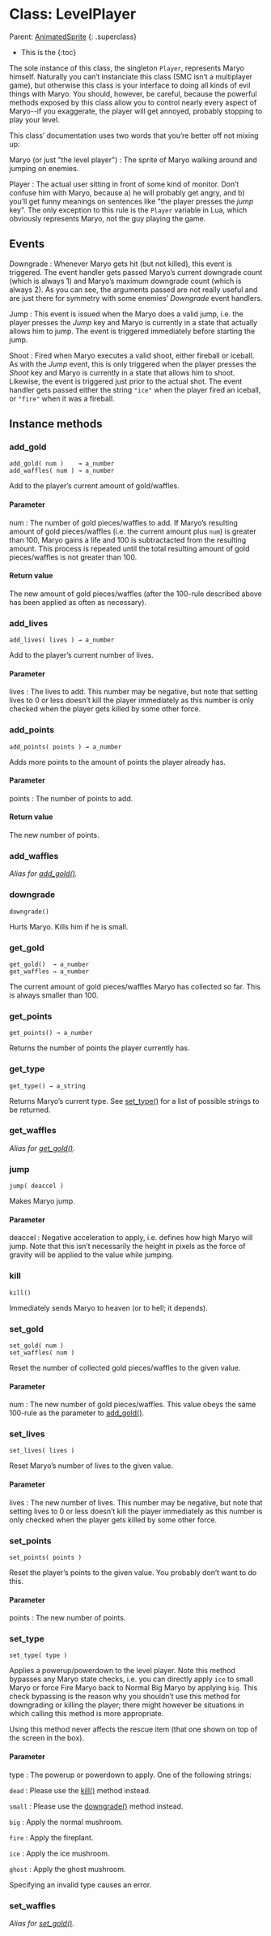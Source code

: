Class: LevelPlayer
==================
Parent: [AnimatedSprite](animated_sprite.html)
{: .superclass}

* This is the
{:toc}

The sole instance of this class, the singleton `Player`, represents
Maryo himself. Naturally you can’t instanciate this class (SMC isn’t a
multiplayer game), but otherwise this class is your interface to doing
all kinds of evil things with Maryo. You should, however, be careful,
because the powerful methods exposed by this class allow you to
control nearly every aspect of Maryo--if you exaggerate, the player
will get annoyed, probably stopping to play your level.

This class’ documentation uses two words that you’re better off not
mixing up:

Maryo (or just "the level player")
: The sprite of Maryo walking around and jumping on enemies.

Player
: The actual user sitting in front of some kind of monitor. Don’t
  confuse him with Maryo, because a) he will probably get angry, and b)
  you’ll get funny meanings on sentences like "the player presses the
  _jump_ key". The only exception to this rule is the `Player`
  variable in Lua, which obviously represents Maryo, not the guy
  playing the game.

Events
------

Downgrade
: Whenever Maryo gets hit (but not killed), this event is triggered.
  The event handler gets passed Maryo’s current downgrade count
  (which is always 1) and Maryo’s maximum downgrade count (which
  is always 2). As you can see, the arguments passed are not really
  useful and are just there for symmetry with some enemies’
  _Downgrade_ event handlers.

Jump
: This event is issued when the Maryo does a valid jump, i.e. the
  player presses the _Jump_ key and Maryo is currently in a state that
  actually allows him to jump. The event is triggered immediately
  before starting the jump.

Shoot
: Fired when Maryo executes a valid shoot, either fireball or
  iceball. As with the _Jump_ event, this is only triggered when the
  player presses the _Shoot_ key and Maryo is currently in a state
  that allows him to shoot. Likewise, the event is triggered just
  prior to the actual shot. The event handler gets passed either the
  string `"ice"` when the player fired an iceball, or `"fire"` when it
  was a fireball.

Instance methods
----------------

### add_gold ###################################################################
    add_gold( num )    → a_number
    add_waffles( num ) → a_number

Add to the player’s current amount of gold/waffles.

#### Parameter
num
: The number of gold pieces/waffles to add. If Maryo’s resulting
  amount of gold pieces/waffles (i.e. the current amount plus `num`)
  is greater than 100, Maryo gains a life and 100 is subtractacted
  from the resulting amount. This process is repeated until the total
  resulting amount of gold pieces/waffles is not greater than 100.

#### Return value
The new amount of gold pieces/waffles (after the 100-rule described
above has been applied as often as necessary).

### add_lives ##################################################################
    add_lives( lives ) → a_number

Add to the player’s current number of lives.

#### Parameter
lives
: The lives to add. This number may be negative, but note that setting
  lives to 0 or less doesn’t kill the player immediately as this
  number is only checked when the player gets killed by some other
  force.

### add_points #################################################################
    add_points( points ) → a_number

Adds more points to the amount of points the player already has.

#### Parameter
points
: The number of points to add.

#### Return value
The new number of points.

### add_waffles ################################################################
_Alias for [add_gold()](#addgold)._

### downgrade ##################################################################
    downgrade()

Hurts Maryo. Kills him if he is small.

### get_gold ###################################################################
    get_gold()  → a_number
    get_waffles → a_number

The current amount of gold pieces/waffles Maryo has collected so
far. This is always smaller than 100.

### get_points #################################################################
    get_points() → a_number

Returns the number of points the player currently has.

### get_type ###################################################################
    get_type() → a_string

Returns Maryo’s current type. See [set_type()](#settype) for a list of
possible strings to be returned.

### get_waffles ################################################################
_Alias for [get_gold()](#getgold)._

### jump #######################################################################
    jump( deaccel )

Makes Maryo jump.

#### Parameter
deaccel
: Negative acceleration to apply, i.e. defines how high Maryo will
  jump. Note that this isn’t necessarily the height in pixels as the
  force of gravity will be applied to the value while jumping.

### kill #######################################################################
    kill()

Immediately sends Maryo to heaven (or to hell; it depends).

### set_gold ###################################################################
    set_gold( num )
    set_waffles( num )

Reset the number of collected gold pieces/waffles to the given value.

#### Parameter
num
: The new number of gold pieces/waffles. This value obeys the same
  100-rule as the parameter to [add_gold()](#addgold).

### set_lives ##################################################################
    set_lives( lives )

Reset Maryo’s number of lives to the given value.

#### Parameter
lives
: The new number of lives. This number may be negative, but note that
  setting lives to 0 or less doesn’t kill the player immediately as
  this number is only checked when the player gets killed by some other
  force.

### set_points #################################################################
    set_points( points )

Reset the player’s points to the given value. You probably don’t want
to do this.

#### Parameter
points
: The new number of points.

### set_type ###################################################################
    set_type( type )

Applies a powerup/powerdown to the level player. Note this method
bypasses any Maryo state checks, i.e. you can directly apply `ice` to
small Maryo or force Fire Maryo back to Normal Big Maryo by applying
`big`. This check bypassing is the reason why you shouldn’t use this
method for downgrading or killing the player; there might however be
situations in which calling this method is more appropriate.

Using this method never affects the rescue item (that one shown on top
of the screen in the box).

#### Parameter
type
: The powerup or powerdown to apply. One of the following strings:

  `dead`
   : Please use the [kill()](#kill) method instead.

  `small`
   : Please use the [downgrade()](#downgrade) method instead.

  `big`
  : Apply the normal mushroom.

  `fire`
  : Apply the fireplant.

  `ice`
  : Apply the ice mushroom.

  `ghost`
  : Apply the ghost mushroom.

  Specifying an invalid type causes an error.

### set_waffles ################################################################
_Alias for [set_gold()](#setgold)._

